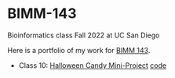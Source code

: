 # BIMM-143
Bioinformatics class Fall 2022 at UC San Diego

Here is a portfolio of my work for [BIMM 143](https://bioboot.github.io/bimm143_F22/). 

- Class 10: [Halloween Candy Mini-Project](https://github.com/att003/BIMM-143/blob/main/class10/class10.pdf) [code](https://github.com/att003/BIMM-143/blob/main/class10/class10.qmd)

